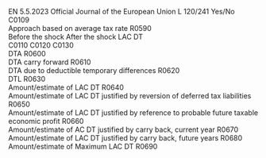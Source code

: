 EN  5.5.2023 Official Journal of the European Union L 120/241
 Yes/No  
C0109  
Approach based on average tax rate  R0590  
Before the shock  After the shock  LAC DT  
C0110  C0120  C0130  
DTA  R0600  
DTA carry forward  R0610  
DTA due to deductible temporary differences  R0620  
DTL  R0630  
Amount/estimate of LAC DT  R0640  
Amount/estimate of LAC DT justified by reversion of deferred tax liabilities  R0650  
Amount/estimate of LAC DT justified by reference to probable future taxable economic 
profit  R0660  
Amount/estimate of AC DT justified by carry back, current year  R0670  
Amount/estimate of LAC DT justified by carry back, future years  R0680  
Amount/estimate of Maximum LAC DT  R0690
